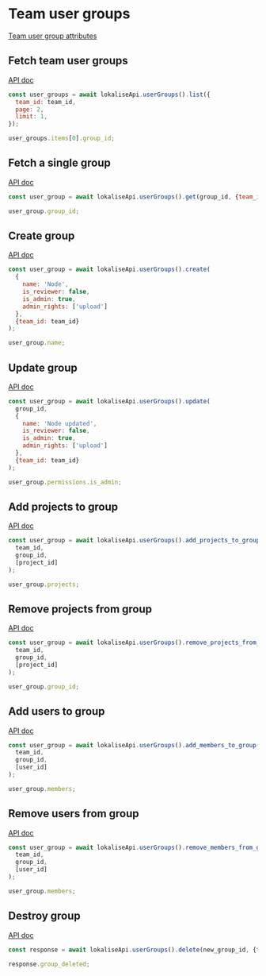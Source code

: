 # Team user groups

[Team user group attributes](https://app.lokalise.com/api2docs/curl/#object-team-user-groups)

## Fetch team user groups

[API doc](https://app.lokalise.com/api2docs/curl/#transition-list-all-groups-get)

```js
const user_groups = await lokaliseApi.userGroups().list({
  team_id: team_id,
  page: 2,
  limit: 1,
});

user_groups.items[0].group_id;
```

## Fetch a single group

[API doc](https://app.lokalise.com/api2docs/curl/#transition-retrieve-a-group-get)

```js
const user_group = await lokaliseApi.userGroups().get(group_id, {team_id: team_id});

user_group.group_id;
```

## Create group

[API doc](https://app.lokalise.com/api2docs/curl/#transition-create-a-group-post)

```js
const user_group = await lokaliseApi.userGroups().create(
  {
    name: 'Node',
    is_reviewer: false,
    is_admin: true,
    admin_rights: ['upload']
  },
  {team_id: team_id}
);

user_group.name;
```

## Update group

[API doc](https://app.lokalise.com/api2docs/curl/#transition-update-a-group-put)

```js
const user_group = await lokaliseApi.userGroups().update(
  group_id,
  {
    name: 'Node updated',
    is_reviewer: false,
    is_admin: true,
    admin_rights: ['upload']
  },
  {team_id: team_id}
);

user_group.permissions.is_admin;
```

## Add projects to group

[API doc](https://app.lokalise.com/api2docs/curl/#transition-add-projects-to-group-put)

```js
const user_group = await lokaliseApi.userGroups().add_projects_to_group(
  team_id,
  group_id,
  [project_id]
);

user_group.projects;
```

## Remove projects from group

[API doc](https://app.lokalise.com/api2docs/curl/#transition-remove-projects-from-group-put)

```js
const user_group = await lokaliseApi.userGroups().remove_projects_from_group(
  team_id,
  group_id,
  [project_id]
);

user_group.group_id;
```

## Add users to group

[API doc](https://app.lokalise.com/api2docs/curl/#transition-add-members-to-group-put)

```js
const user_group = await lokaliseApi.userGroups().add_members_to_group(
  team_id,
  group_id,
  [user_id]
);

user_group.members;
```

## Remove users from group

[API doc](https://app.lokalise.com/api2docs/curl/#transition-remove-members-from-group-put)

```js
const user_group = await lokaliseApi.userGroups().remove_members_from_group(
  team_id,
  group_id,
  [user_id]
);

user_group.members;
```

## Destroy group

[API doc](https://app.lokalise.com/api2docs/curl/#transition-delete-a-group-delete)

```js
const response = await lokaliseApi.userGroups().delete(new_group_id, {team_id: team_id});

response.group_deleted;
```
